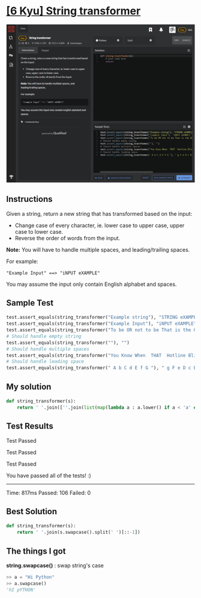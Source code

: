 # [[6 Kyu] String transformer](https://www.codewars.com/kata/5878520d52628a092f0002d0/train/python)

![image](./Problem.png)


## Instructions

Given a string, return a new string that has transformed based on the input:

- Change case of every character, ie. lower case to upper case, upper case to lower case.
- Reverse the order of words from the input.

**Note:** You will have to handle multiple spaces, and leading/trailing spaces.

For example:

```
"Example Input" ==> "iNPUT eXAMPLE"
```

You may assume the input only contain English alphabet and spaces.



## Sample Test

```python
test.assert_equals(string_transformer("Example string"), "STRING eXAMPLE")
test.assert_equals(string_transformer("Example Input"), "iNPUT eXAMPLE")
test.assert_equals(string_transformer("To be OR not to be That is the Question"), "qUESTION THE IS tHAT BE TO NOT or BE tO")
# Should handle empty string
test.assert_equals(string_transformer(""), "")
# Should handle multiple spaces
test.assert_equals(string_transformer("You Know When  THAT  Hotline Bling"), "bLING hOTLINE  that  wHEN kNOW yOU")
# Should handle leading space
test.assert_equals(string_transformer(" A b C d E f G "), " g F e D c B a ")
```



## My solution

```python
def string_transformer(s):
    return ' '.join([''.join(list(map(lambda a : a.lower() if a < 'a' else a.upper(),x))) for x in s.split(' ')[::-1]])
```



## Test Results

Test Passed

Test Passed

Test Passed

You have passed all of the tests! :)

---------

Time: 817ms Passed: 106 Failed: 0



## Best Solution

```python
def string_transformer(s):
    return ' '.join(s.swapcase().split(' ')[::-1])
```



## The things I got

**string.swapcase()** : swap string's case

```python
>> a = "Hi Python"
>> a.swapcase()
'hI pYTHON'
```

